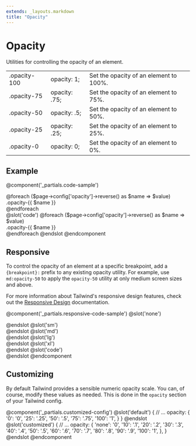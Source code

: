 ```yaml
---
extends: _layouts.markdown
title: "Opacity"
---
```


# Opacity

<div class="text-xl text-slate-light mb-4">
    Utilities for controlling the opacity of an element.
</div>

<div class="">
    <table class="w-full text-left">
        <tbody class="align-baseline">
            <tr>
                <td class="py-2 border-t border-smoke font-mono text-sm text-purple-dark">.opacity-100</td>
                <td class="py-2 border-t border-smoke font-mono text-sm text-blue-dark">opacity: 1;</td>
                <td class="py-2 border-t border-smoke">Set the opacity of an element to 100%.</td>
            </tr>
            <tr>
                <td class="py-2 border-t border-smoke font-mono text-sm text-purple-dark">.opacity-75</td>
                <td class="py-2 border-t border-smoke font-mono text-sm text-blue-dark">opacity: .75;</td>
                <td class="py-2 border-t border-smoke">Set the opacity of an element to 75%.</td>
            </tr>
            <tr>
                <td class="py-2 border-t border-smoke font-mono text-sm text-purple-dark">.opacity-50</td>
                <td class="py-2 border-t border-smoke font-mono text-sm text-blue-dark">opacity: .5;</td>
                <td class="py-2 border-t border-smoke">Set the opacity of an element to 50%.</td>
            </tr>
            <tr>
                <td class="py-2 border-t border-smoke font-mono text-sm text-purple-dark">.opacity-25</td>
                <td class="py-2 border-t border-smoke font-mono text-sm text-blue-dark">opacity: .25;</td>
                <td class="py-2 border-t border-smoke">Set the opacity of an element to 25%.</td>
            </tr>
            <tr>
                <td class="py-2 border-t border-smoke font-mono text-sm text-purple-dark">.opacity-0</td>
                <td class="py-2 border-t border-smoke font-mono text-sm text-blue-dark">opacity: 0;</td>
                <td class="py-2 border-t border-smoke">Set the opacity of an element to 0%.</td>
            </tr>
        </tbody>
    </table>
</div>




<!-- <div class="bg-smoke-lighter px-4 py-2 border-2 border-smoke rounded">
    <table class="font-mono text-sm text-grey-darkest">
        <tr>
            <td class="text-purple-dark pr-4">.opacity-100</td>
            <td class="pr-2">{</td>
            <td class="text-blue-dark pr-2">opacity:</td>
            <td class="text-blue-dark text-right">1;</td>
            <td class="pl-2">}</td>
        </tr>
        <tr>
            <td class="text-purple-dark pr-4">.opacity-75</td>
            <td>{</td>
            <td class="text-blue-dark pr-2">opacity:</td>
            <td class="text-blue-dark text-right">.75;</td>
            <td class="pl-2">}</td>
        </tr>
        <tr>
            <td class="text-purple-dark pr-4">.opacity-50</td>
            <td>{</td>
            <td class="text-blue-dark pr-2">opacity:</td>
            <td class="text-blue-dark text-right">.5;</td>
            <td class="pl-2">}</td>
        </tr>
        <tr>
            <td class="text-purple-dark pr-4">.opacity-25</td>
            <td>{</td>
            <td class="text-blue-dark pr-2">opacity:</td>
            <td class="text-blue-dark text-right">.25;</td>
            <td class="pl-2">}</td>
        </tr>
        <tr>
            <td class="text-purple-dark pr-4">.opacity-0</td>
            <td>{</td>
            <td class="text-blue-dark pr-2">opacity:</td>
            <td class="text-blue-dark text-right">0;</td>
            <td class="pl-2">}</td>
        </tr>
    </table>
</div>
 -->
## Example

@component('_partials.code-sample')
<div class="flex -mx-2">
@foreach ($page->config['opacity']->reverse() as $name => $value)
    <div class="flex-1 text-slate text-center bg-smoke px-4 py-2 mx-2 opacity-{{ $name }}">.opacity-{{ $name }}</div>
@endforeach
</div>
@slot('code')
@foreach ($page->config['opacity']->reverse() as $name => $value)
<div class="opacity-{{ $name }}">.opacity-{{ $name }}</div>
@endforeach
@endslot
@endcomponent

## Responsive

To control the opacity of an element at a specific breakpoint, add a `{breakpoint}:` prefix to any existing opacity utility. For example, use `md:opacity-50` to apply the `opacity-50` utility at only medium screen sizes and above.

For more information about Tailwind's responsive design features, check out the [Responsive Design](/workflow/responsive-design) documentation.

@component('_partials.responsive-code-sample')
@slot('none')
<div class="text-center">
    <div class="px-4 py-2 bg-smoke opacity-100 w-24 h-24 rounded-pill inline-block"></div>
</div>
@endslot
@slot('sm')
<div class="text-center">
    <div class="px-4 py-2 bg-smoke opacity-75 w-24 h-24 rounded-pill inline-block"></div>
</div>
@endslot
@slot('md')
<div class="text-center">
    <div class="px-4 py-2 bg-smoke opacity-50 w-24 h-24 rounded-pill inline-block"></div>
</div>
@endslot
@slot('lg')
<div class="text-center">
    <div class="px-4 py-2 bg-smoke opacity-25 w-24 h-24 rounded-pill inline-block"></div>
</div>
@endslot
@slot('xl')
<div class="text-center">
    <div class="px-4 py-2 bg-smoke opacity-0 w-24 h-24 rounded-pill inline-block"></div>
</div>
@endslot
@slot('code')
<div class="none:opacity-100 sm:opacity-75 md:opacity-50 lg:opacity-25 xl:opacity-0 ...">
    <!-- ... -->
</div>
@endslot
@endcomponent

## Customizing

By default Tailwind provides a sensible numeric opacity scale. You can, of course, modify these values as needed. This is done in the `opacity` section of your Tailwind config.

@component('_partials.customized-config')
@slot('default')
{
  // ...
  opacity: {
    '0': '0',
    '25': '.25',
    '50': '.5',
    '75': '.75',
    '100': '1',
  }
}
@endslot
@slot('customized')
{
  // ...
  opacity: {
    'none': '0',
    '10': '.1',
    '20': '.2',
    '30': '.3',
    '40': '.4',
    '50': '.5',
    '60': '.6',
    '70': '.7',
    '80': '.8',
    '90': '.9',
    '100': '1',
  },
}
@endslot
@endcomponent
